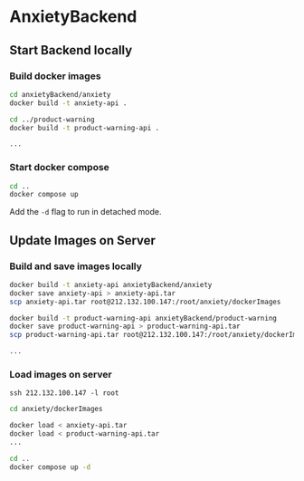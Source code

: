 # AnxietyBackend

## Start Backend locally

### Build docker images

```bash
cd anxietyBackend/anxiety
docker build -t anxiety-api .

cd ../product-warning
docker build -t product-warning-api .

...
```

### Start docker compose

```bash
cd ..
docker compose up
```

Add the `-d` flag to run in detached mode.

## Update Images on Server

### Build and save images locally

```bash
docker build -t anxiety-api anxietyBackend/anxiety
docker save anxiety-api > anxiety-api.tar
scp anxiety-api.tar root@212.132.100.147:/root/anxiety/dockerImages

docker build -t product-warning-api anxietyBackend/product-warning
docker save product-warning-api > product-warning-api.tar
scp product-warning-api.tar root@212.132.100.147:/root/anxiety/dockerImages

...
```

### Load images on server

`ssh 212.132.100.147 -l root`

```bash
cd anxiety/dockerImages

docker load < anxiety-api.tar
docker load < product-warning-api.tar
...

cd ..
docker compose up -d
```

